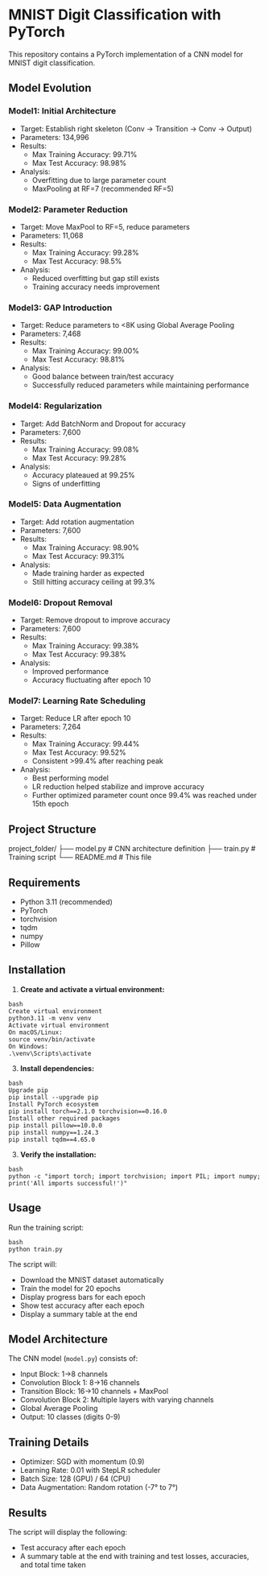# MNIST Digit Classification with PyTorch

This repository contains a PyTorch implementation of a CNN model for MNIST digit classification.

## Model Evolution

### Model1: Initial Architecture
- Target: Establish right skeleton (Conv -> Transition -> Conv -> Output)
- Parameters: 134,996
- Results:
  - Max Training Accuracy: 99.71%
  - Max Test Accuracy: 98.98%
- Analysis: 
  - Overfitting due to large parameter count
  - MaxPooling at RF=7 (recommended RF=5)

### Model2: Parameter Reduction
- Target: Move MaxPool to RF=5, reduce parameters
- Parameters: 11,068
- Results:
  - Max Training Accuracy: 99.28%
  - Max Test Accuracy: 98.5%
- Analysis:
  - Reduced overfitting but gap still exists
  - Training accuracy needs improvement

### Model3: GAP Introduction
- Target: Reduce parameters to <8K using Global Average Pooling
- Parameters: 7,468
- Results:
  - Max Training Accuracy: 99.00%
  - Max Test Accuracy: 98.81%
- Analysis:
  - Good balance between train/test accuracy
  - Successfully reduced parameters while maintaining performance

### Model4: Regularization
- Target: Add BatchNorm and Dropout for accuracy
- Parameters: 7,600
- Results:
  - Max Training Accuracy: 99.08%
  - Max Test Accuracy: 99.28%
- Analysis:
  - Accuracy plateaued at 99.25%
  - Signs of underfitting

### Model5: Data Augmentation
- Target: Add rotation augmentation
- Parameters: 7,600
- Results:
  - Max Training Accuracy: 98.90%
  - Max Test Accuracy: 99.31%
- Analysis:
  - Made training harder as expected
  - Still hitting accuracy ceiling at 99.3%

### Model6: Dropout Removal
- Target: Remove dropout to improve accuracy
- Parameters: 7,600
- Results:
  - Max Training Accuracy: 99.38%
  - Max Test Accuracy: 99.38%
- Analysis:
  - Improved performance
  - Accuracy fluctuating after epoch 10

### Model7: Learning Rate Scheduling
- Target: Reduce LR after epoch 10
- Parameters: 7,264
- Results:
  - Max Training Accuracy: 99.44%
  - Max Test Accuracy: 99.52%
  - Consistent >99.4% after reaching peak
- Analysis:
  - Best performing model
  - LR reduction helped stabilize and improve accuracy
  - Further optimized parameter count once 99.4% was reached under 15th epoch

## Project Structure

project_folder/
├── model.py # CNN architecture definition
├── train.py # Training script
└── README.md # This file


## Requirements

- Python 3.11 (recommended)
- PyTorch
- torchvision
- tqdm
- numpy
- Pillow

## Installation

1. **Create and activate a virtual environment:**

```
bash
Create virtual environment
python3.11 -m venv venv
Activate virtual environment
On macOS/Linux:
source venv/bin/activate
On Windows:
.\venv\Scripts\activate

```

3. **Install dependencies:**

```
bash
Upgrade pip
pip install --upgrade pip
Install PyTorch ecosystem
pip install torch==2.1.0 torchvision==0.16.0
Install other required packages
pip install pillow==10.0.0
pip install numpy==1.24.3
pip install tqdm==4.65.0
```

3. **Verify the installation:**

```
bash
python -c "import torch; import torchvision; import PIL; import numpy; print('All imports successful!')"
```

## Usage

Run the training script:

```
bash
python train.py
```

The script will:
- Download the MNIST dataset automatically
- Train the model for 20 epochs
- Display progress bars for each epoch
- Show test accuracy after each epoch
- Display a summary table at the end

## Model Architecture

The CNN model (`model.py`) consists of:
- Input Block: 1→8 channels
- Convolution Block 1: 8→16 channels
- Transition Block: 16→10 channels + MaxPool
- Convolution Block 2: Multiple layers with varying channels
- Global Average Pooling
- Output: 10 classes (digits 0-9)

## Training Details

- Optimizer: SGD with momentum (0.9)
- Learning Rate: 0.01 with StepLR scheduler
- Batch Size: 128 (GPU) / 64 (CPU)
- Data Augmentation: Random rotation (-7° to 7°)

## Results

The script will display the following:
- Test accuracy after each epoch
- A summary table at the end with training and test losses, accuracies, and total time taken
